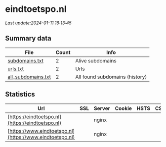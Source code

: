 # eindtoetspo.nl
*Last update:2024-01-11 16:13:45*
## Summary data
| File       | Count | Info |
|------------|-------|------|
|[subdomains.txt](/data/eindtoetspo/subdomains.txt)|2|Alive subdomains|
|[urls.txt](/data/eindtoetspo/urls.txt)|2|Urls|
|[all_subdomains.txt](/data/eindtoetspo/all_subdomains.txt)|2|All found subdomains (history)|
## Statistics
| Url | SSL | Server | Cookie | HSTS | CSP | XFO | XXP | RP | Tech |
|------------|-------|------|------|------|------|------|------|------|------|
|[https://eindtoetspo.nl](https://eindtoetspo.nl)| |nginx| | | | | |:white_check_mark: |Nginx|
|[https://www.eindtoetspo.nl](https://www.eindtoetspo.nl)| |nginx| | | | | |:white_check_mark: |Nginx|